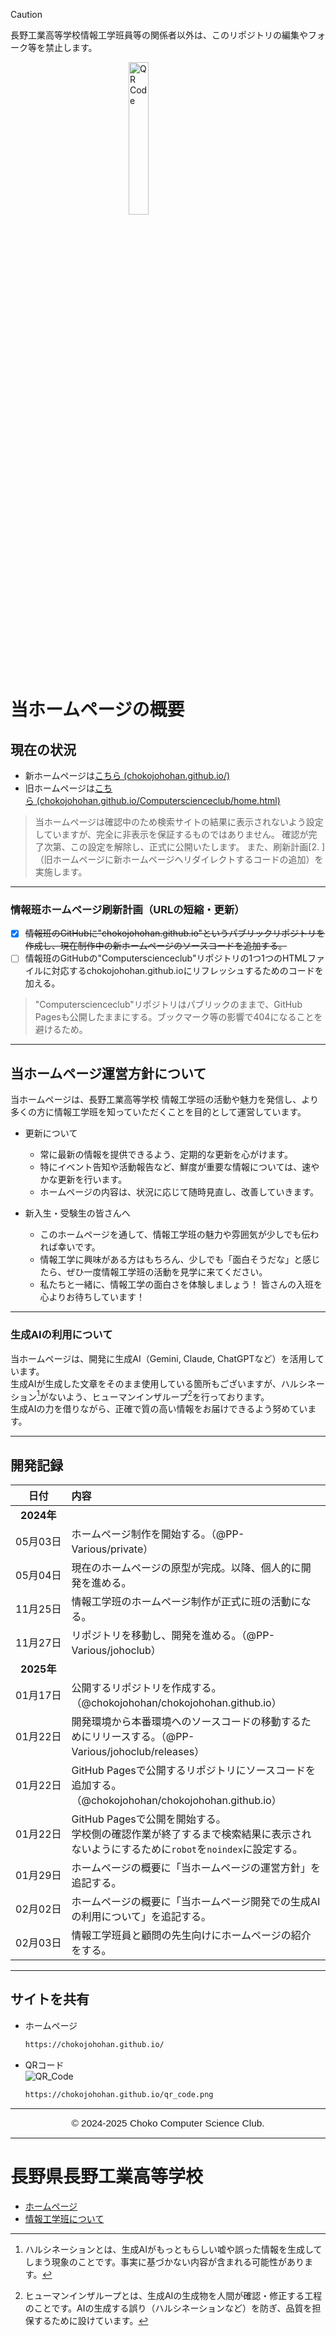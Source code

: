 <head>
  <meta charset="utf-8">
  <link rel="preconnect" href="https://fonts.googleapis.com">
  <link rel="preconnect" href="https://fonts.gstatic.com" crossorigin>
  <link href="https://fonts.googleapis.com/css2?family=Audiowide&display=swap" rel="stylesheet">
</head>

> [!CAUTION]
> 長野工業高等学校情報工学班員等の関係者以外は、このリポジトリの編集やフォーク等を禁止します。

<img src="https://chokojohohan.github.io/logo_w.svg" alt="QR Code" width="25%" height="auto" style="display:block;margin:0 auto;margin-bottom:20px">

# 当ホームページの概要
## 現在の状況
- 新ホームページは[こちら&nbsp;(chokojohohan.github.io/)](https://chokojohohan.github.io/ "ホーム｜長野工業高等学校情報工学班")  
- 旧ホームページは[こちら&nbsp;(chokojohohan.github.io/Computerscienceclub/home.html)](https://chokojohohan.github.io/Computerscienceclub/home.html "ホーム｜長野工業高等学校情報工学班(旧)")
> 当ホームページは確認中のため検索サイトの結果に表示されないよう設定していますが、完全に非表示を保証するものではありません。
> 確認が完了次第、この設定を解除し、正式に公開いたします。
> また、刷新計画[2. ]（旧ホームページに新ホームページへリダイレクトするコードの追加）を実施します。

---
### 情報班ホームページ刷新計画（URLの短縮・更新）
- [x] <s>情報班のGitHubに"chokojohohan.github.io"というパブリックリポジトリを作成し、現在制作中の新ホームページのソースコードを追加する。</s>
- [ ] 情報班のGitHubの"Computerscienceclub"リポジトリの1つ1つのHTMLファイルに対応するchokojohohan.github.ioにリフレッシュするためのコードを加える。
> "Computerscienceclub"リポジトリはパブリックのままで、GitHub Pagesも公開したままにする。ブックマーク等の影響で404になることを避けるため。

<!-- |ファイル名|追加内容|
|:---:|:---|
|home.html|`<meta http-equiv="refresh" content="0; url=https://chokojohohan.github.io/" />`|
|other.html|`<meta http-equiv="refresh" content="0; url=https://chokojohohan.github.io/activity.html#web" />`|
|pcclass1.html|`<meta http-equiv="refresh" content="0; url=https://chokojohohan.github.io/event.html#persocom_class" />`|
|python.html|`<meta http-equiv="refresh" content="0; url=https://chokojohohan.github.io/activity.html#puzzle" />`|
|sangyofea2022.html|`<meta http-equiv="refresh" content="0; url=https://chokojohohan.github.io/activity.html#puzzle" />`|
|suc1.html|`<meta http-equiv="refresh" content="0; url=https://chokojohohan.github.io/event.html#scratch" />`|
|syougakusei.html|`<meta http-equiv="refresh" content="0; url=https://chokojohohan.github.io/event.html#persocom_class" />`|
|u15p1.html|`<meta http-equiv="refresh" content="0; url=https://chokojohohan.github.io/event.html#u-15" />`| -->

---

## 当ホームページ運営方針について
当ホームページは、長野工業高等学校 情報工学班の活動や魅力を発信し、より多くの方に情報工学班を知っていただくことを目的として運営しています。<br>

- 更新について
  - 常に最新の情報を提供できるよう、定期的な更新を心がけます。
  - 特にイベント告知や活動報告など、鮮度が重要な情報については、速やかな更新を行います。
  - ホームページの内容は、状況に応じて随時見直し、改善していきます。

- 新入生・受験生の皆さんへ
  - このホームページを通して、情報工学班の魅力や雰囲気が少しでも伝われば幸いです。
  - 情報工学に興味がある方はもちろん、少しでも「面白そうだな」と感じたら、ぜひ一度情報工学班の活動を見学に来てください。
  - 私たちと一緒に、情報工学の面白さを体験しましょう！ 皆さんの入班を心よりお待ちしています！

---

### 生成AIの利用について
当ホームページは、開発に生成AI（Gemini, Claude, ChatGPTなど）を活用しています。  
生成AIが生成した文章をそのまま使用している箇所もございますが、ハルシネーション[^1]がないよう、ヒューマンインザループ[^2]を行っております。  
生成AIの力を借りながら、正確で質の高い情報をお届けできるよう努めています。

[^1]: ハルシネーションとは、生成AIがもっともらしい嘘や誤った情報を生成してしまう現象のことです。事実に基づかない内容が含まれる可能性があります。
[^2]: ヒューマンインザループとは、生成AIの生成物を人間が確認・修正する工程のことです。AIの生成する誤り（ハルシネーションなど）を防ぎ、品質を担保するために設けています。

---

## 開発記録
|日付|内容|
|:---:|:---|
|<nobr>**2024年**</nobr>||
|<nobr>05月03日</nobr>|ホームページ制作を開始する。（@PP-Various/private）|
|<nobr>05月04日</nobr>|現在のホームページの原型が完成。以降、個人的に開発を進める。|
|<nobr>11月25日</nobr>|情報工学班のホームページ制作が正式に班の活動になる。|
|<nobr>11月27日</nobr>|リポジトリを移動し、開発を進める。（@PP-Various/johoclub）|
|<nobr>**2025年**</nobr>||
|<nobr>01月17日</nobr>|公開するリポジトリを作成する。（@chokojohohan/chokojohohan.github.io）|
|<nobr>01月22日</nobr>|開発環境から本番環境へのソースコードの移動するためにリリースする。（@PP-Various/johoclub/releases）|
|<nobr>01月22日</nobr>|GitHub Pagesで公開するリポジトリにソースコードを追加する。（@chokojohohan/chokojohohan.github.io）|
|<nobr>01月22日</nobr>|GitHub Pagesで公開を開始する。<br>学校側の確認作業が終了するまで検索結果に表示されないようにするために`robot`を`noindex`に設定する。|
|<nobr>01月29日</nobr>|ホームページの概要に「当ホームページの運営方針」を追記する。|
|<nobr>02月02日</nobr>|ホームページの概要に「当ホームページ開発での生成AIの利用について」を追記する。|
|<nobr>02月03日</nobr>|情報工学班員と顧問の先生向けにホームページの紹介をする。|

---
## サイトを共有
- ホームページ
  ```txt
  https://chokojohohan.github.io/
  ```
- QRコード  
  ![QR_Code](https://chokojohohan.github.io/qr_code.png "QR Code")
  ```txt
  https://chokojohohan.github.io/qr_code.png
  ```

---

<span style="display:block;text-align:center;font-family:'Audiowide',sans-serif;font-size:110%;">
  © 2024-2025 Choko Computer Science Club.
</span>

---

# 長野県長野工業高等学校
- [ホームページ](https://www.nagano-c.ed.jp/choko/ "長野県長野工業高等学校 – ようこそ！長野工業高等学校WEBサイトへ")
- [情報工学班について](https://www.nagano-c.ed.jp/choko/index.php/school-life/club/jouhouhan/ "情報工学班 – 長野県長野工業高等学校")
